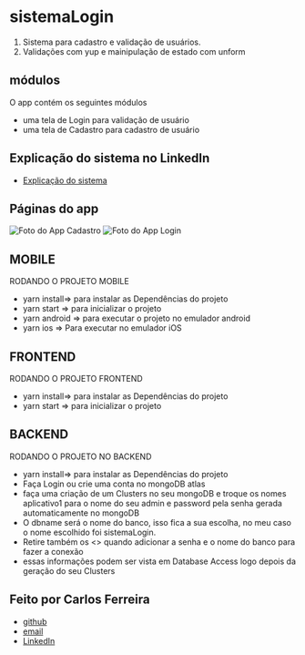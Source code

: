 # sistemaLogin 
1. Sistema para cadastro e validação de usuários.
2. Validações  com yup e mainipulação de  estado com unform
## módulos

O app contém os seguintes módulos

* uma tela de Login para validação de usuário
* uma tela de Cadastro para cadastro de usuário


## Explicação do sistema no LinkedIn
* [Explicação do sistema](https://www.linkedin.com/posts/carlos-ferreira-4b2ba219a_js-reactjs-reactnative-activity-6804807231524110336-uvB4)

## Páginas do app
![Foto do App Cadastro](https://github.com/CarlosSTS/sistemaLogin/blob/master/assets/cadastro.png)
![Foto do App Login](https://github.com/CarlosSTS/sistemaLogin/blob/master/assets/login.png)

## MOBILE
RODANDO O PROJETO MOBILE
* yarn install=>  para instalar as  Dependências do projeto
* yarn start => para inicializar o projeto
* yarn android => para executar o projeto no emulador android
* yarn ios => Para executar no emulador iOS

## FRONTEND
RODANDO O PROJETO FRONTEND
* yarn install=>  para instalar as  Dependências do projeto
* yarn start => para inicializar o projeto

## BACKEND
RODANDO O PROJETO NO BACKEND
* yarn install=>  para instalar as  Dependências do projeto
* Faça Login ou crie uma conta no mongoDB atlas
* faça uma criação de um Clusters no seu mongoDB e troque os nomes aplicativo1 para o nome do seu admin e password pela senha gerada automaticamente no mongoDB
* O dbname será o nome do banco, isso fica a sua escolha, no meu caso o nome escolhido foi sistemaLogin.
* Retire também os <> quando adicionar a senha e o nome do banco para fazer a conexão
* essas informações podem ser vista em Database Access logo depois da geração do seu Clusters


## Feito por Carlos Ferreira
* [github](https://www.github.com/CarlosSTS)
* [email](mailto://carlossts826@gmail.com)
* [LinkedIn](https://www.linkedin.com/in/carlos-ferreira-4b2ba219a/)
